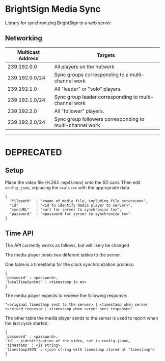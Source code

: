 # BrightSign Media Sync

Library for synchronizing BrightSign to a web server.

## Networking

| Multicast Address | Targets |
| -- | -- |
| 239.192.0.0 | All players on the network |
| 239.192.0.0/24 | Sync groups corresponding to a multi-channel work |
| 239.192.1.0 | All "leader" or "solo" players. |
| 239.192.1.0/24 | Sync group leader corresponding to multi-channel work |
| 239.192.2.0 | All "follower" players. |
| 239.192.2.0/24 | Sync group followers corresponding to multi-channel work |


---

# DEPRECATED

## Setup

Place the video file (H.264 .mp4/.mov) onto the SD card.  Then edit `config.json`, replacing the `<values>` with the appropriate data.

```
{
  "filepath"  : "<name of media file, including file extension>",
  "id"        : "<id to identify media player to server>",
  "syncURL"   : "<url for server to synchronize to>",
  "password"  : "<password for server to synchronize to>"
}

```

## Time API

The API currently works as follows, but will likely be changed

The media player posts two different tables to the server.

One table is a timestamp for the clock synchronization process:


```
{
'password' : <password>,
'localTimeSentAt' : <timestamp in ms>
}
```

The media player expects to receive the following response:

```
"<original timestamp sent to the server> | <timestamp when server received request> | <timestamp when server sent response>"
```

The other table the media player sends to the server is used to report when the last cycle started:

```
{
'password' : <password>,
'id' : <identification of the video, set in config.json>,
'timestamp' : <js string>,
'timestampJSON' : <json string with timestamp stored at 'timestamp'>
}
```
